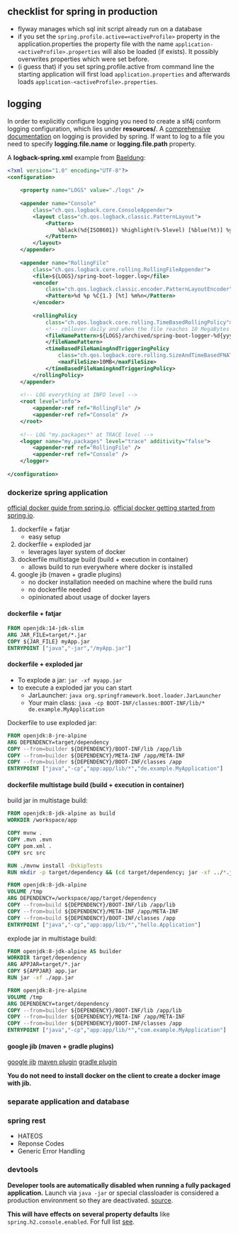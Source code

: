 
## checklist for spring in production

- flyway manages which sql init script already run on a database 
- if you set the `spring.profile.active=<activeProfile>` property in the application.properties the property file with the name `application-<activeProfile>.properties` will also be loaded (if exists). It possibly overwrites properties which were set before.
- (i guess that) if you set spring.profile.active from command line the starting application will first load `application.properties` and afterwards loads `application-<activeProfile>.properties`.

## logging

In order to explicitly configure logging you need to create a slf4j conform logging configuration, which lies under **resources/**. A [comprehensive documentation](https://docs.spring.io/spring-boot/docs/current/reference/html/spring-boot-features.html#boot-features-logging) on logging is provided by spring. If want to log to a file you need to specify **logging.file.name** or **logging.file.path** property.  

A **logback-spring.xml** example from [Baeldung](https://www.baeldung.com/spring-boot-logging):

```xml
<?xml version="1.0" encoding="UTF-8"?>
<configuration>
 
    <property name="LOGS" value="./logs" />
 
    <appender name="Console"
        class="ch.qos.logback.core.ConsoleAppender">
        <layout class="ch.qos.logback.classic.PatternLayout">
            <Pattern>
                %black(%d{ISO8601}) %highlight(%-5level) [%blue(%t)] %yellow(%C{1.}): %msg%n%throwable
            </Pattern>
        </layout>
    </appender>
 
    <appender name="RollingFile"
        class="ch.qos.logback.core.rolling.RollingFileAppender">
        <file>${LOGS}/spring-boot-logger.log</file>
        <encoder
            class="ch.qos.logback.classic.encoder.PatternLayoutEncoder">
            <Pattern>%d %p %C{1.} [%t] %m%n</Pattern>
        </encoder>
 
        <rollingPolicy
            class="ch.qos.logback.core.rolling.TimeBasedRollingPolicy">
            <!-- rollover daily and when the file reaches 10 MegaBytes -->
            <fileNamePattern>${LOGS}/archived/spring-boot-logger-%d{yyyy-MM-dd}.%i.log
            </fileNamePattern>
            <timeBasedFileNamingAndTriggeringPolicy
                class="ch.qos.logback.core.rolling.SizeAndTimeBasedFNATP">
                <maxFileSize>10MB</maxFileSize>
            </timeBasedFileNamingAndTriggeringPolicy>
        </rollingPolicy>
    </appender>
     
    <!-- LOG everything at INFO level -->
    <root level="info">
        <appender-ref ref="RollingFile" />
        <appender-ref ref="Console" />
    </root>
 
    <!-- LOG "my.packages*" at TRACE level -->
    <logger name="my.packages" level="trace" additivity="false">
        <appender-ref ref="RollingFile" />
        <appender-ref ref="Console" />
    </logger>
 
</configuration>


```

### dockerize spring application

[official docker guide from spring.io](https://spring.io/guides/topicals/spring-boot-docker/). 
[official docker getting started from spring.io](https://spring.io/guides/gs/spring-boot-docker/). 

1. dockerfile + fatjar
   - easy setup 
2. dockerfile + exploded jar
   - leverages layer system of docker
3. dockerfile multistage build (build + execution in container)
   - allows build to run everywhere where docker is installed
4. google jib (maven + gradle plugins)
   - no docker installation needed on machine where the build runs
   - no dockerfile needed
   - opinionated about usage of docker layers

#### dockerfile + fatjar

```Dockerfile
FROM openjdk:14-jdk-slim
ARG JAR_FILE=target/*.jar
COPY ${JAR_FILE} myApp.jar
ENTRYPOINT ["java","-jar","/myApp.jar"]
```

#### dockerfile + exploded jar

- To explode a jar: `jar -xf myapp.jar`
- to execute a exploded jar you can start
  - JarLauncher: `java org.springframework.boot.loader.JarLauncher`
  - Your main class: `java -cp BOOT-INF/classes:BOOT-INF/lib/* de.example.MyApplication`

Dockerfile to use exploded jar: 

```Dockerfile
FROM openjdk:8-jre-alpine
ARG DEPENDENCY=target/dependency
COPY --from=builder ${DEPENDENCY}/BOOT-INF/lib /app/lib
COPY --from=builder ${DEPENDENCY}/META-INF /app/META-INF
COPY --from=builder ${DEPENDENCY}/BOOT-INF/classes /app
ENTRYPOINT ["java","-cp","app:app/lib/*","de.example.MyApplication"]
```

#### dockerfile multistage build (build + execution in container)

build jar in multistage build:

```Dockerfile
FROM openjdk:8-jdk-alpine as build
WORKDIR /workspace/app

COPY mvnw .
COPY .mvn .mvn
COPY pom.xml .
COPY src src

RUN ./mvnw install -DskipTests
RUN mkdir -p target/dependency && (cd target/dependency; jar -xf ../*.jar)

FROM openjdk:8-jdk-alpine
VOLUME /tmp
ARG DEPENDENCY=/workspace/app/target/dependency
COPY --from=build ${DEPENDENCY}/BOOT-INF/lib /app/lib
COPY --from=build ${DEPENDENCY}/META-INF /app/META-INF
COPY --from=build ${DEPENDENCY}/BOOT-INF/classes /app
ENTRYPOINT ["java","-cp","app:app/lib/*","hello.Application"]
```

explode jar in multistage build:

```Dockerfile
FROM openjdk:8-jdk-alpine AS builder
WORKDIR target/dependency
ARG APPJAR=target/*.jar
COPY ${APPJAR} app.jar
RUN jar -xf ./app.jar

FROM openjdk:8-jre-alpine
VOLUME /tmp
ARG DEPENDENCY=target/dependency
COPY --from=builder ${DEPENDENCY}/BOOT-INF/lib /app/lib
COPY --from=builder ${DEPENDENCY}/META-INF /app/META-INF
COPY --from=builder ${DEPENDENCY}/BOOT-INF/classes /app
ENTRYPOINT ["java","-cp","app:app/lib/*","com.example.MyApplication"]
```

#### google jib (maven + gradle plugins)
[google jib](https://github.com/GoogleContainerTools/jib/blob/master/README.md)
[maven plugin](https://github.com/GoogleContainerTools/jib/tree/master/jib-maven-plugin#quickstart)
[gradle plugin](https://github.com/GoogleContainerTools/jib/tree/master/jib-gradle-plugin#quickstart)

**You do not need to install docker on the client to create a docker image with jib.**

### separate application and database


### spring rest

- HATEOS
- Reponse Codes
- Generic Error Handling

### devtools

**Developer tools are automatically disabled when running a fully packaged application.** Launch via  `java -jar` or special classloader is considered a production environment so they are deactivated. [source](https://docs.spring.io/spring-boot/docs/1.5.16.RELEASE/reference/html/using-boot-devtools.html).

**This will have effects on several property defaults** like `spring.h2.console.enabled`. For full list [see](https://github.com/spring-projects/spring-boot/blob/v1.5.16.RELEASE/spring-boot-devtools/src/main/java/org/springframework/boot/devtools/env/DevToolsPropertyDefaultsPostProcessor.java).